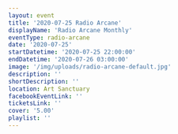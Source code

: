 ```yaml
---
layout: event
title: '2020-07-25 Radio Arcane'
displayName: 'Radio Arcane Monthly'
eventType: radio-arcane
date: '2020-07-25'
startDatetime: '2020-07-25 22:00:00'
endDatetime: '2020-07-26 03:00:00'
image: '/img/uploads/radio-arcane-default.jpg'
description: ''
shortDescription: ''
location: Art Sanctuary
facebookEventLink: ''
ticketsLink: ''
cover: '5.00'
playlist: ''
---
```

